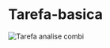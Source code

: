 # Tarefa-basica
![Tarefa analise combi](https://user-images.githubusercontent.com/83614535/127559647-562a39a0-d3d6-46a9-b7d7-53bcc4e0377b.jpeg)
